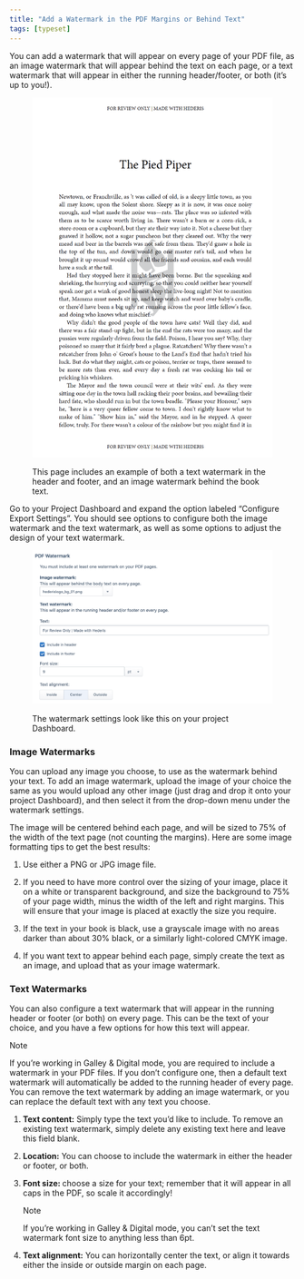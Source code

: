 ```yaml
---
title: "Add a Watermark in the PDF Margins or Behind Text"
tags: [typeset]
---
```

 
<html><body><section data-type="chapter" class="hsecchapter" data-hederis-type="hsecchapter" id="add-watermark" data-pi-attrs="id: add-watermark; data-tags: typeset;" role="doc-chapter" data-tags="typeset" data-author-name=" " data-book-title=" " title="Add a Watermark in the PDF Margins or Behind Text"><p class="hblkp" data-hederis-type="hblkp" id="pCQ15BpQ7">You can add a watermark that will appear on every page of your PDF file, as an image watermark that will appear behind the text on each page, or a text watermark that will appear in either the running header/footer, or both (it&#8217;s up to you!).</p><figure class="hwprfig" data-hederis-type="hwprfig" id="pgTrK2pn8"><img data-hederis-type="hblkimg" class="hblkimg" id="p2eRkdWQ5" src="/images/watermark1.png" data-img-src="/images/watermark1.png"/><p class="hblkcaption" data-hederis-type="hblkcaption" id="ptdPyQajV">This page includes an example of both a text watermark in the header and footer, and an image watermark behind the book text.</p></figure><p class="hblkp" data-hederis-type="hblkp" id="pHMseWUxz">Go to your Project Dashboard and expand the option labeled &#8220;Configure Export Settings&#8221;. You should see options to configure both the image watermark and the text watermark, as well as some options to adjust the design of your text watermark.</p><figure class="hwprfig" data-hederis-type="hwprfig" id="pSrQJ5TJg"><img data-hederis-type="hblkimg" class="hblkimg" id="pPZs1mXIw" src="/images/watermark2.png" data-img-src="/images/watermark2.png"/><p class="hblkcaption" data-hederis-type="hblkcaption" id="pXUTkeMSf">The watermark settings look like this on your project Dashboard.</p></figure><section class="hwprsubsection" data-hederis-type="hwprsubsection" id="pLtfLh8qS" data-type="subsection" title="Image Watermarks"><h1 data-hederis-type="hblktitle" class="hblktitle" id="ppKhZZG7T">Image Watermarks</h1><p class="hblkp" data-hederis-type="hblkp" id="phjpAnBIg">You can upload any image you choose, to use as the watermark behind your text. To add an image watermark, upload the image of your choice the same as you would upload any other image (just drag and drop it onto your project Dashboard), and then select it from the drop-down menu under the watermark settings. </p><p class="hblkp" data-hederis-type="hblkp" id="pVzoMlJDX">The image will be centered behind each page, and will be sized to 75% of the width of the text page (not counting the margins). Here are some image formatting tips to get the best results: </p><ol class="hwprnumlist" data-hederis-type="hwprnumlist" id="piff63gnz"><li class="hblkoli" data-hederis-type="hblkoli" id="li0Bo8QZx1"><p class="hblkoli" data-hederis-type="hblklip" id="p2NZkSP5O">Use either a PNG or JPG image file.</p></li><li class="hblkoli" data-hederis-type="hblkoli" id="lilwTbxHbh"><p class="hblkoli" data-hederis-type="hblklip" id="p0S9Ggrjv">If you need to have more control over the sizing of your image, place it on a white or transparent background, and size the background to 75% of your page width, minus the width of the left and right margins. This will ensure that your image is placed at exactly the size you require.</p></li><li class="hblkoli" data-hederis-type="hblkoli" id="liR9MPbYBO"><p class="hblkoli" data-hederis-type="hblklip" id="pBHewNo6G">If the text in your book is black, use a grayscale image with no areas darker than about 30% black, or a similarly  light-colored CMYK image.</p></li><li class="hblkoli" data-hederis-type="hblkoli" id="lihI1MmFbC"><p class="hblkoli" data-hederis-type="hblklip" id="pCi7wnUGt">If you want text to appear behind each page, simply create the text as an image, and upload that as your image watermark.</p></li></ol></section><section class="hwprsubsection" data-hederis-type="hwprsubsection" id="pvGO565df" data-type="subsection" title="Text Watermarks"><h1 data-hederis-type="hblktitle" class="hblktitle" id="puXE70xOR">Text Watermarks</h1><p class="hblkp" data-hederis-type="hblkp" id="p2aoOKvK4">You can also configure a text watermark that will appear in the running header or footer (or both) on every page. This can be the text of your choice, and you have a few options for how this text will appear.</p><aside class="hwprbox box" data-hederis-type="hwprbox" id="phEbRpMf2" data-type="sidebar"><p class="hblktype" data-hederis-type="hblktype" id="plm2LwRNw">Note</p><p class="hblkp" data-hederis-type="hblkp" id="pJ80ao4LV">If you&#8217;re working in Galley &amp; Digital mode, you are required to include a watermark in your PDF files. If you don&#8217;t configure one, then a default text watermark will automatically be added to the running header of every page. You can remove the text watermark by adding an image watermark, or you can replace the default text with any text you choose.</p></aside><ol class="hwprnumlist" data-hederis-type="hwprnumlist" id="pEN9yRd1v"><li class="hblkoli" data-hederis-type="hblkoli" id="liQorMPJws"><p class="hblkoli" data-hederis-type="hblklip" id="poB7sdRlJ"><strong data-hederis-type="hspanstrong" id="plHqBqxio">Text content:</strong> Simply type the text you&#8217;d like to include. To remove an existing text watermark, simply delete any existing text here and leave this field blank.</p></li><li class="hblkoli" data-hederis-type="hblkoli" id="liEa8rbIeB"><p class="hblkoli" data-hederis-type="hblklip" id="p1cenMJFr"><strong class="hspanstrong" data-hederis-type="hspanstrong" id="pBFdWA3GD">Location:</strong> You can choose to include the watermark in either the header or footer, or both.</p></li><li class="hblkoli" data-hederis-type="hblkoli" id="livDbJpv0E"><p class="hblkoli" data-hederis-type="hblklip" id="pLBnOOJnV"><strong class="hspanstrong" data-hederis-type="hspanstrong" id="pybElFdVr">Font size: </strong>choose a size for your text; remember that it will appear in all caps in the PDF, so scale it accordingly! </p><aside class="hwprbox box" data-hederis-type="hwprbox" id="pi6X5jwh4" data-type="sidebar"><p class="hblktype" data-hederis-type="hblktype" id="pJiaxqqoi">Note</p><p class="hblkp" data-hederis-type="hblkp" id="plOSPIyO3">If you&#8217;re working in Galley &amp; Digital mode, you can&#8217;t set the text watermark font size to anything less than 6pt.</p></aside></li><li class="hblkoli" data-hederis-type="hblkoli" id="liI6Gy74PU"><p class="hblkoli" data-hederis-type="hblklip" id="pQvtXbfud"><strong class="hspanstrong" data-hederis-type="hspanstrong" id="pAr2OaNab">Text alignment:</strong> You can horizontally center the text, or align it towards either the inside or outside margin on each page.</p></li></ol></section></section></body></html>
